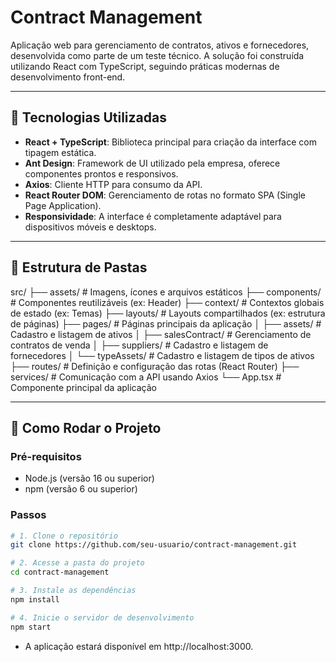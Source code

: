 # Contract Management

Aplicação web para gerenciamento de contratos, ativos e fornecedores, desenvolvida como parte de um teste técnico. A solução foi construída utilizando React com TypeScript, seguindo práticas modernas de desenvolvimento front-end.

---

## 🧰 Tecnologias Utilizadas

- **React + TypeScript**: Biblioteca principal para criação da interface com tipagem estática.
- **Ant Design**: Framework de UI utilizado pela empresa, oferece componentes prontos e responsivos.
- **Axios**: Cliente HTTP para consumo da API.
- **React Router DOM**: Gerenciamento de rotas no formato SPA (Single Page Application).
- **Responsividade**: A interface é completamente adaptável para dispositivos móveis e desktops.

---

## 📁 Estrutura de Pastas


src/
├── assets/                 # Imagens, ícones e arquivos estáticos
├── components/            # Componentes reutilizáveis (ex: Header)
├── context/               # Contextos globais de estado (ex: Temas)
├── layouts/               # Layouts compartilhados (ex: estrutura de páginas)
├── pages/                 # Páginas principais da aplicação
│   ├── assets/            # Cadastro e listagem de ativos
│   ├── salesContract/     # Gerenciamento de contratos de venda
│   ├── suppliers/         # Cadastro e listagem de fornecedores
│   └── typeAssets/        # Cadastro e listagem de tipos de ativos
├── routes/                # Definição e configuração das rotas (React Router)
├── services/              # Comunicação com a API usando Axios
└── App.tsx                # Componente principal da aplicação

---

## 🚀 Como Rodar o Projeto

### Pré-requisitos

- Node.js (versão 16 ou superior)
- npm (versão 6 ou superior)

### Passos

```bash
# 1. Clone o repositório
git clone https://github.com/seu-usuario/contract-management.git

# 2. Acesse a pasta do projeto
cd contract-management

# 3. Instale as dependências
npm install

# 4. Inicie o servidor de desenvolvimento
npm start
```

- A aplicação estará disponível em http://localhost:3000.